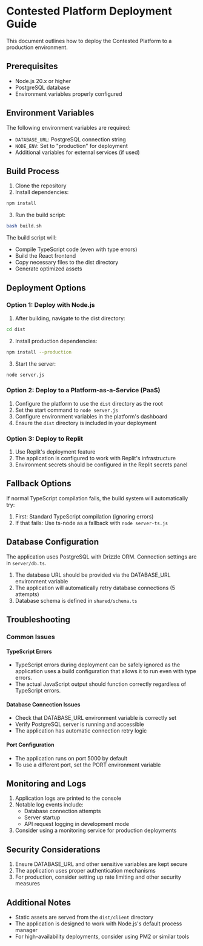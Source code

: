 # Contested Platform Deployment Guide

This document outlines how to deploy the Contested Platform to a production environment.

## Prerequisites

- Node.js 20.x or higher
- PostgreSQL database
- Environment variables properly configured

## Environment Variables

The following environment variables are required:

- `DATABASE_URL`: PostgreSQL connection string
- `NODE_ENV`: Set to "production" for deployment
- Additional variables for external services (if used)

## Build Process

1. Clone the repository
2. Install dependencies:
```bash
npm install
```

3. Run the build script:
```bash
bash build.sh
```

The build script will:
- Compile TypeScript code (even with type errors)
- Build the React frontend
- Copy necessary files to the dist directory
- Generate optimized assets

## Deployment Options

### Option 1: Deploy with Node.js

1. After building, navigate to the dist directory:
```bash
cd dist
```

2. Install production dependencies:
```bash
npm install --production
```

3. Start the server:
```bash
node server.js
```

### Option 2: Deploy to a Platform-as-a-Service (PaaS)

1. Configure the platform to use the `dist` directory as the root
2. Set the start command to `node server.js`
3. Configure environment variables in the platform's dashboard
4. Ensure the `dist` directory is included in your deployment

### Option 3: Deploy to Replit

1. Use Replit's deployment feature
2. The application is configured to work with Replit's infrastructure
3. Environment secrets should be configured in the Replit secrets panel

## Fallback Options

If normal TypeScript compilation fails, the build system will automatically try:

1. First: Standard TypeScript compilation (ignoring errors) 
2. If that fails: Use ts-node as a fallback with `node server-ts.js`

## Database Configuration

The application uses PostgreSQL with Drizzle ORM. Connection settings are in `server/db.ts`.

1. The database URL should be provided via the DATABASE_URL environment variable
2. The application will automatically retry database connections (5 attempts)
3. Database schema is defined in `shared/schema.ts`

## Troubleshooting

### Common Issues

#### TypeScript Errors
- TypeScript errors during deployment can be safely ignored as the application uses a build configuration that allows it to run even with type errors.
- The actual JavaScript output should function correctly regardless of TypeScript errors.

#### Database Connection Issues
- Check that DATABASE_URL environment variable is correctly set
- Verify PostgreSQL server is running and accessible
- The application has automatic connection retry logic

#### Port Configuration
- The application runs on port 5000 by default
- To use a different port, set the PORT environment variable

## Monitoring and Logs

1. Application logs are printed to the console
2. Notable log events include:
   - Database connection attempts
   - Server startup
   - API request logging in development mode
3. Consider using a monitoring service for production deployments

## Security Considerations

1. Ensure DATABASE_URL and other sensitive variables are kept secure
2. The application uses proper authentication mechanisms
3. For production, consider setting up rate limiting and other security measures

## Additional Notes

- Static assets are served from the `dist/client` directory
- The application is designed to work with Node.js's default process manager
- For high-availability deployments, consider using PM2 or similar tools
